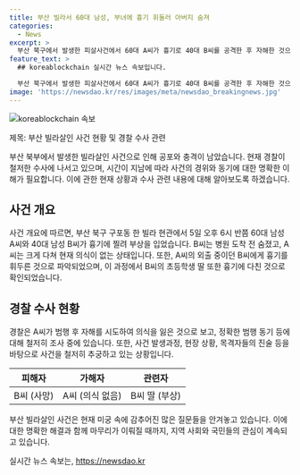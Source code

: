 ```yaml
---
title: 부산 빌라서 60대 남성, 부녀에 흉기 휘둘러 아버지 숨져
categories:
  - News
excerpt: >
  부산 북구에서 발생한 피살사건에서 60대 A씨가 흉기로 40대 B씨를 공격한 후 자해한 것으로 보입니다. B씨는 사망했고, A씨는 심각한 부상을 입은 채 의식이 없는 상태입니다. A씨의 행동으로 인해 초등학생 딸도 다쳤으며, 경찰은 정확한 동기를 조사 중입니다. 이 사건은 현지에서 큰 충격을 주고 있습니다. (150자)
feature_text: >
  ## koreablockchain 실시간 뉴스 속보입니다.

  부산 북구에서 발생한 피살사건에서 60대 A씨가 흉기로 40대 B씨를 공격한 후 자해한 것으로 보입니다. B씨는 사망했고, A씨는 심각한 부상을 입은 채 의식이 없는 상태입니다. A씨의 행동으로 인해 초등학생 딸도 다쳤으며, 경찰은 정확한 동기를 조사 중입니다. 이 사건은 현지에서 큰 충격을 주고 있습니다. (150자)
image: 'https://newsdao.kr/res/images/meta/newsdao_breakingnews.jpg'
---
```


<p><img src="https://newsdao.kr/res/images/meta/newsdao_breakingnews.jpg" alt="koreablockchain 속보" /></p>

<p>제목: 부산 빌라살인 사건 현황 및 경찰 수사 관련</p>

<p>부산 북부에서 발생한 빌라살인 사건으로 인해 공포와 충격이 남았습니다. 현재 경찰이 철저한 수사에 나서고 있으며, 시간이 지남에 따라 사건의 경위와 동기에 대한 명확한 이해가 필요합니다. 이에 관한 현재 상황과 수사 관련 내용에 대해 알아보도록 하겠습니다.</p>

<h2 data-ke-size="size26">사건 개요</h2>

<p>사건 개요에 따르면, 부산 북구 구포동 한 빌라 현관에서 5일 오후 6시 반쯤 60대 남성 A씨와 40대 남성 B씨가 흉기에 찔려 부상을 입었습니다. B씨는 병원 도착 전 숨졌고, A씨는 크게 다쳐 현재 의식이 없는 상태입니다. 또한, A씨의 외출 중이던 B씨에게 흉기를 휘두른 것으로 파악되었으며, 이 과정에서 B씨의 초등학생 딸 또한 흉기에 다친 것으로 확인되었습니다.</p>

<h2 data-ke-size="size26">경찰 수사 현황</h2>

<p>경찰은 A씨가 범행 후 자해를 시도하여 의식을 잃은 것으로 보고, 정확한 범행 동기 등에 대해 철저히 조사 중에 있습니다. 또한, 사건 발생과정, 현장 상황, 목격자들의 진술 등을 바탕으로 사건을 철저히 추궁하고 있는 상황입니다.</p>

<table>
<thead>
<tr>
<th scope="col" style="text-align: center;">피해자</th>
<th scope="col" style="text-align: center;">가해자</th>
<th scope="col" style="text-align: center;">관련자</th>
</tr>
</thead>
<tbody>
<tr>
<td style="text-align: center;">B씨 (사망)</td>
<td style="text-align: center;">A씨 (의식 없음)</td>
<td style="text-align: center;">B씨 딸 (부상)</td>
</tr>
</tbody>
</table>

<p>부산 빌라살인 사건은 현재 미궁 속에 감추어진 많은 질문들을 안겨놓고 있습니다. 이에 대한 명확한 해결과 함께 마무리가 이뤄질 때까지, 지역 사회와 국민들의 관심이 계속되고 있습니다.</p>
실시간 뉴스 속보는, <a href="https://newsdao.kr" rel="dofollow">https://newsdao.kr</a>


